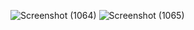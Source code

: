 ![Screenshot (1064)](https://github.com/user-attachments/assets/e5ec38ab-790f-4f9a-b0f2-45fb54a2dca2)
![Screenshot (1065)](https://github.com/user-attachments/assets/fe4b434e-a291-4dd3-9138-92b55998f3c3)
